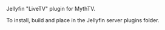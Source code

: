 Jellyfin "LiveTV" plugin for MythTV.

To install, build and place in the Jellyfin server plugins folder.